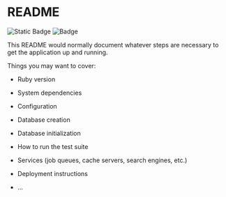 # README

![Static Badge](https://img.shields.io/badge/Versão_do_Ruby-3.1.3-861a22?logo=ruby-on-rails)
![Badge](https://img.shields.io/badge/Blog-Rocketseat-%237159c1?&logo=ruby-on-rails)

This README would normally document whatever steps are necessary to get the
application up and running.

Things you may want to cover:

* Ruby version

* System dependencies

* Configuration

* Database creation

* Database initialization

* How to run the test suite

* Services (job queues, cache servers, search engines, etc.)

* Deployment instructions

* ...


